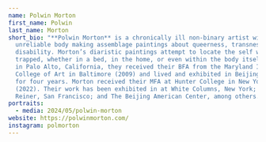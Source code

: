 ```yaml
---
name: Polwin Morton
first_name: Polwin
last_name: Morton
short_bio: "**Polwin Morton** is a chronically ill non-binary artist with an
  unreliable body making assemblage paintings about queerness, transness, and
  disability. Morton’s diaristic paintings attempt to locate the self when it is
  trapped, whether in a bed, in the home, or even within the body itself. Born
  in Palo Alto, California, they received their BFA from the Maryland Institute
  College of Art in Baltimore (2009) and lived and exhibited in Beijing, China
  for four years. Morton received their MFA at Hunter College in New York City
  (2022). Their work has been exhibited in at White Columns, New York; Bass and
  Reiner, San Francisco; and The Beijing American Center, among others."
portraits:
  - media: 2024/05/polwin-morton
website: https://polwinmorton.com/
instagram: polmorton
---
```

